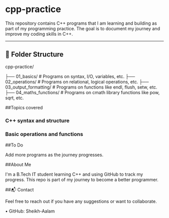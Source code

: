 # cpp-practice

This repository contains C++ programs that I am learning and building as part of my programming practice. The goal is to document my journey and improve my coding skills in C++.

---

## 📁 Folder Structure

cpp-practice/

├── 01_basics/ # Programs on syntax, I/O, variables, etc.
├── 02_operations/ # Programs on relational, logical operations, etc.
├── 03_output_formatting/ # Programs on functions like endl, flush, setw, etc.
├── 04_maths_functions/ # Programs on cmath library functions like pow, sqrt, etc.


##Topics covered

###	C++ syntax and structure
### Basic operations and functions

##To Do

Add more programs as the journey progresses.

##About Me

I'm a B.Tech IT student learning C++ and using GitHub to track my progress. This repo is part of my journey to become a better programmer.

##📬 Contact

Feel free to reach out if you have any suggestions or want to collaborate.

•	GitHub: Sheikh-Aalam
